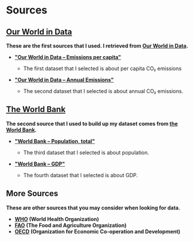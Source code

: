 # Sources
## [Our World in Data](https://ourworldindata.org/)
**These are the first sources that I used. I retrieved from [Our World in Data](https://ourworldindata.org/).**

- **["Our World in Data – Emissions per capita"](https://ourworldindata.org/grapher/co-emissions-per-capita)**
  - The first dataset that I selected is about per capita CO₂ emissions

- **["Our World in Data – Annual Emissions"](https://ourworldindata.org/grapher/annual-co2-emissions-per-country)**
  - The second dataset that I selected is about annual CO₂ emissions.

## [The World Bank](https://data.worldbank.org/)
**The second source that I used to build up my dataset comes from [the World Bank](https://data.worldbank.org/).**

- **["World Bank – Population, total"](https://data.worldbank.org/indicator/SP.POP.TOTL)**
  - The third dataset that I selected is about population.

- **["World Bank – GDP"](https://data.worldbank.org/indicator/NY.GDP.MKTP.CD)**
  - The fourth dataset that I selected is about GDP.
## More Sources
**These are other sources that you may consider when looking for data.**
- **[WHO](https://www.who.int/data/gho/) (World Health Organization)**
- **[FAO](https://www.fao.org/faostat/en/#data) (The Food and Agriculture Organization)**
- **[OECD](https://data.oecd.org/) (Organization for Economic Co-operation and Development)**
